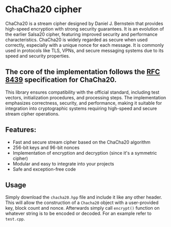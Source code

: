 # ChaCha20 cipher
ChaCha20 is a stream cipher designed by Daniel J. Bernstein that provides high-speed encryption with strong security guarantees. It is an evolution of the earlier Salsa20 cipher, featuring improved security and performance characteristics.
ChaCha20 is widely regarded as secure when used correctly, especially with a unique nonce for each message. It is commonly used in protocols like TLS, VPNs, and secure messaging systems due to its speed and security properties.

## The core of the implementation follows the [RFC 8439](https://datatracker.ietf.org/doc/html/rfc8439) specification for ChaCha20.
This library ensures compatibility with the official standard, including test vectors, initialization procedures, and processing steps.
The implementation emphasizes correctness, security, and performance, making it suitable for integration into cryptographic systems requiring high-speed and secure stream cipher operations.

## Features:
  * Fast and secure stream cipher based on the ChaCha20 algorithm
  * 256-bit keys and 96-bit nonces
  * Implementation of encryption and decryption (since it's a symmetric cipher)
  * Modular and easy to integrate into your projects
  * Safe and exception-free code

## Usage
Simply download the `chacha20.hpp` file and include it like any other header. This will allow the construction of a `Chacha20` object with a user-provided key, block count and nonce.
Afterwards simply call `encrypt()` function on whatever string is to be encoded or decoded. For an example refer to `test.cpp`.
